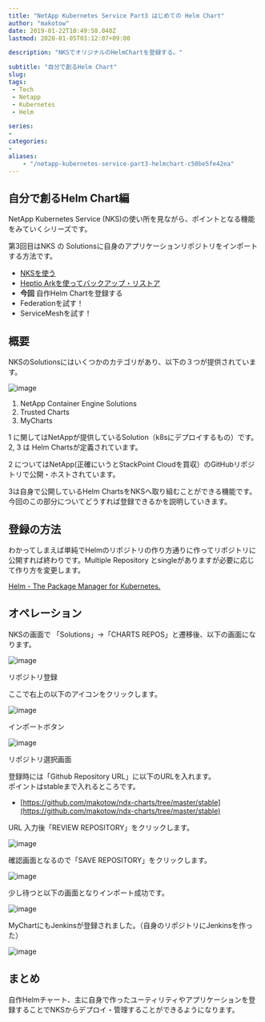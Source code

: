 ```yaml
---
title: "NetApp Kubernetes Service Part3 はじめての Helm Chart"
author: "makotow"
date: 2019-01-22T10:49:58.040Z
lastmod: 2020-01-05T03:12:07+09:00

description: "NKSでオリジナルのHelmChartを登録する。"

subtitle: "自分で創るHelm Chart"
slug: 
tags:
 - Tech
 - Netapp
 - Kubernetes
 - Helm

series:
-
categories:
-
aliases:
    - "/netapp-kubernetes-service-part3-helmchart-c50be5fe42ea"
---
```


## 自分で創るHelm Chart編

NetApp Kubernetes Service (NKS)の使い所を見ながら、ポイントとなる機能をみていくシリーズです。

第3回目はNKS の Solutionsに自身のアプリケーションリポジトリをインポートする方法です。

*   [NKSを使う](https://medium.com/makotows-blog/netapp-kubernetes-service-part1-nks-179211138638)
*   [Heptio Arkを使ってバックアップ・リストア](https://medium.com/makotows-blog/netapp-kubernetes-service-part2-kubernetes-backup-restore-with-heptio-ark-a0b5e24597c1)
*   **今回** 自作Helm Chartを登録する
*   Federationを試す！
*   ServiceMeshを試す！
<!--more-->
<!--toc-->

## 概要

NKSのSolutionsにはいくつかのカテゴリがあり、以下の３つが提供されています。


![image](./images/1.jpeg#layoutTextWidth)



1.  NetApp Container Engine Solutions
2.  Trusted Charts
3.  MyCharts

1 に関してはNetAppが提供しているSolution（k8sにデプロイするもの）です。  
 2, 3 は Helm Chartsが定義されています。

2 についてはNetApp(正確にいうとStackPoint Cloudを買収）のGitHubリポジトリで公開・ホストされています。

3は自身で公開しているHelm ChartsをNKSへ取り組むことができる機能です。  
 今回のこの部分についてどうすれば登録できるかを説明していきます。

## 登録の方法

わかってしまえば単純でHelmのリポジトリの作り方通りに作ってリポジトリに公開すれば終わりです。Multiple Repository とsingleがありますが必要に応じて作り方を変更します。

[Helm - The Package Manager for Kubernetes.](https://docs.helm.sh/developing_charts/)


## オペレーション

NKSの画面で 「Solutions」-&gt;「CHARTS REPOS」と遷移後、以下の画面になります。


![image](./images/2.jpeg#layoutTextWidth)

リポジトリ登録



ここで右上の以下のアイコンをクリックします。


![image](./images/3.jpeg#layoutTextWidth)

インポートボタン



![image](./images/4.jpeg#layoutTextWidth)

リポジトリ選択画面



登録時には「Github Repository URL」に以下のURLを入れます。  
 ポイントはstableまで入れるところです。

*   [https://github.com/makotow/ndx-charts/tree/master/stable](https://github.com/makotow/ndx-charts/tree/master/stable)

URL 入力後「REVIEW REPOSITORY」をクリックします。


![image](./images/5.jpeg#layoutTextWidth)



確認画面となるので「SAVE REPOSITORY」をクリックします。


![image](./images/6.jpeg#layoutTextWidth)



少し待つと以下の画面となりインポート成功です。


![image](./images/7.jpeg#layoutTextWidth)



MyChartにもJenkinsが登録されました。（自身のリポジトリにJenkinsを作った）


![image](./images/8.jpeg#layoutTextWidth)



## まとめ

自作Helmチャート、主に自身で作ったユーティリティやアプリケーションを登録することでNKSからデプロイ・管理することができるようになります。
